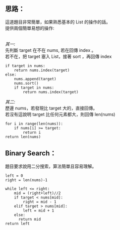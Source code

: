 思路：
--
這道題目非常簡單，如果熟悉基本的 List 的操作的話。   
提供兩個簡單易想的操作:      
</br>

*其一:*   
先判斷 target 在不在 nums, 若在回傳 index 。   
若不在，把 target 塞入 List，接著 sort ，再回傳 index
```
if target in nums:
    return nums.index(target)
else:
    nums.append(target)
    nums.sort()
    if target in nums:
        return nums.index(target)
```
*其二:*  
歷邊 nums，若發現比 target 大的，直接回傳。   
若沒有這說明 target 比任何元素都大，則回傳 len(nums)
```
for i in range(len(nums)):
    if nums[i] >= target:
        return i
return len(nums)
```

Binary Search：
--
題目要求說用二分搜索，算法簡單且容易理解。
```
left = 0
right = len(nums)-1
        
while left <= right:
    mid = (right+left)//2
    if target < nums[mid]:
        right = mid - 1
    elif target > nums[mid]:
        left = mid + 1 
    else:
      return mid
return left
```
